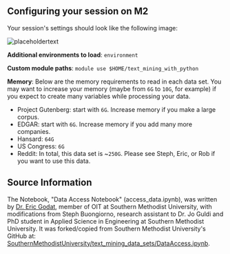 ## Configuring your session on M2

Your session's settings should look like the following image: 

![placeholdertext](https://github.com/stephbuon/digital-history/blob/master/images/data_team_fields.png?raw=true)

__Additional environments to load__: `environment`

__Custom module paths__: `module use $HOME/text_mining_with_python`

__Memory__: 
Below are the memory requirements to read in each data set. You may want to increase your memory (maybe from `6G` to `10G`, for example) if you expect to create many variables while processing your data. 
- Project Gutenberg: start with `6G`. Increase memory if you make a large corpus.
- EDGAR: start with `6G`. Increase memory if you add many more companies. 
- Hansard: `64G`
- US Congress: `6G`
- Reddit: In total, this data set is ~`250G`. Please see Steph, Eric, or Rob if you want to use this data.  


## Source Information

The Notebook, "Data Access Notebook" (access_data.ipynb), was written by [Dr. Eric Godat](https://github.com/egodat), member of OIT at Southern Methodist University, with modifications from Steph Buongiorno, research assistant to Dr. Jo Guldi and PhD student in Applied Science in Engineering at Southern Methodist University. It was forked/copied from Southern Methodist University's GitHub at: [SouthernMethodistUniversity/text_mining_data_sets/DataAccess.ipynb](https://github.com/SouthernMethodistUniversity/text_mining_data_sets/blob/master/DataAccess.ipynb).
